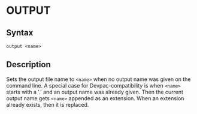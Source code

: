 # OUTPUT

## Syntax
```assembly
output <name>
```

## Description
Sets the output file name to `<name>` when no output name was given on the command line.
A special case for Devpac-compatibility is when `<name>` starts with a '.' and an output name was already given. 
Then the current output name gets `<name>` appended as an extension. 
When an extension already exists, then it is replaced.
